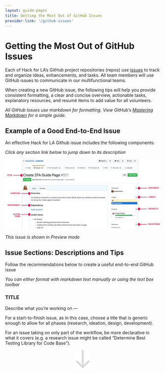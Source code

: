```yaml
---
layout: guide-pages
title: Getting the Most Out of GitHub Issues
provider-link: '/github-issues' 
---
```


# Getting the Most Out of GitHub Issues

Each of Hack for LA’s GitHub project repositories (repos) use [issues](https://guides.github.com/features/issues/) to track and organize ideas, enhancements, and tasks. All team members will use GitHub issues to communicate in our multifunctional teams.

When creating a new GitHub issue, the following tips will help you provide consistent formatting, a clear and concise overview, actionable tasks, explanatory resources, and resumé items to add value for all volunteers.

*All GitHub Issues use markdown for formatting. View GitHub’s [Mastering Markdown](https://guides.github.com/features/mastering-markdown/) for a simple guide.*


## Example of a Good End-to-End Issue

An effective Hack for LA Github issue includes the following components:

*Click any section link below to jump down to its description*

![Example](images/most-of-gh-1.jpg "Example")

*This issue is shown in Preview mode*


## Issue Sections: Descriptions and Tips

Follow the recommendations below to create a useful end-to-end GitHub issue

*You can either format with markdown text manually or using the text box toolbar*

### TITLE

Describe what you’re working on —

For a start-to-finish issue, as in this case, choose a title that is generic enough to allow for all phases (research, ideation, design, development).

For an issue taking on only part of the workflow, be more declarative in what it covers (e.g. a research issue might be called “Determine Best Testing Library for Code Base”).


<p align="center">
  <img src="images/gray-arrow.svg">
</p>
